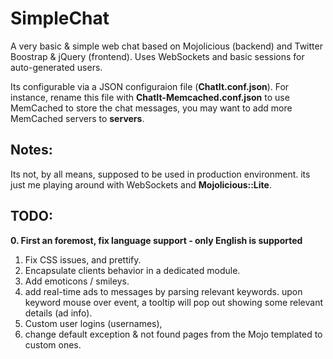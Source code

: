 SimpleChat
==========

A very basic & simple web chat based on Mojolicious (backend) and Twitter Boostrap & jQuery (frontend).
Uses WebSockets and basic sessions for auto-generated users.

Its configurable via a JSON configuraion file (<b>ChatIt.conf.json</b>).
For instance, rename this file with <b>ChatIt-Memcached.conf.json</b> to use MemCached to store
the chat messages, you may want to add more MemCached servers to <b>servers</b>.

## Notes:
Its not, by all means, supposed to be used in production environment. its just me playing around with WebSockets
and <b>Mojolicious::Lite</b>.

## TODO:
<b>0. First an foremost, fix language support - only English is supported</b>
1. Fix CSS issues, and prettify.
2. Encapsulate clients behavior in a dedicated module.
3. Add emoticons / smileys.
4. add real-time ads to messages by parsing relevant keywords. upon keyword mouse over event,
a tooltip will pop out showing some relevant details (ad info).
5. Custom user logins (usernames),
6. change default exception & not found pages from the Mojo templated to custom ones.
